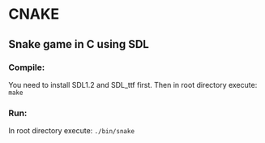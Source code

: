# CNAKE
## Snake game in C using SDL

### Compile:
You need to install SDL1.2 and SDL_ttf first.
Then in root directory execute: `make`

### Run:
In root directory execute: `./bin/snake`

